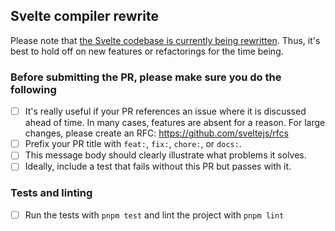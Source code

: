 ## Svelte compiler rewrite

Please note that [the Svelte codebase is currently being rewritten](https://svelte.dev/blog/runes). Thus, it's best to hold off on new features or refactorings for the time being.

### Before submitting the PR, please make sure you do the following

- [ ] It's really useful if your PR references an issue where it is discussed ahead of time. In many cases, features are absent for a reason. For large changes, please create an RFC: https://github.com/sveltejs/rfcs
- [ ] Prefix your PR title with `feat:`, `fix:`, `chore:`, or `docs:`.
- [ ] This message body should clearly illustrate what problems it solves.
- [ ] Ideally, include a test that fails without this PR but passes with it.

### Tests and linting

- [ ] Run the tests with `pnpm test` and lint the project with `pnpm lint`
